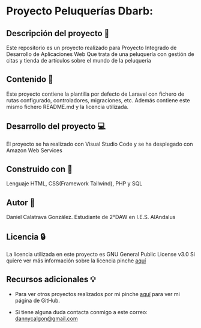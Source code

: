 # Proyecto Peluquerías Dbarb:

## Descripción del proyecto :page_facing_up:
Este repositorio es un proyecto realizado para Proyecto Integrado de Desarrollo de Aplicaciones Web
Que trata de una peluquería con gestión de citas y tienda de artículos sobre el mundo de la peluquería

## Contenido :file_folder:
Este proyecto contiene la plantilla por defecto de Laravel con fichero de rutas configurado, controladores,
migraciones, etc. Además contiene este mismo fichero README.md y la licencia utilizada.

## Desarrollo del proyecto :computer:
El proyecto se ha realizado con Visual Studio Code y se ha desplegado con Amazon Web Services

## Construido con :hammer:
Lenguaje HTML, CSS(Framework Tailwind), PHP y SQL

## Autor :boy:
Daniel Calatrava González. Estudiante de 2ºDAW en I.E.S. AlAndalus

## Licencia :lock:
La licencia utilizada en este proyecto es GNU General Public License v3.0
Si quiere ver más información sobre la licencia pinche [aquí](https://github.com/dancg/MaquetacionFLEX/blob/main/LICENSE)

## Recursos adicionales :bulb:
* Para ver otros proyectos realizados por mi pinche [aquí](https://github.com/dancg) para ver mi página de GitHub.

* Si tiene alguna duda contacta conmigo a este correo: dannycalgon@gmail.com
